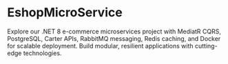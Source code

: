 # EshopMicroService
Explore our .NET 8 e-commerce microservices project with MediatR CQRS, PostgreSQL, Carter APIs, RabbitMQ messaging, Redis caching, and Docker for scalable deployment. Build modular, resilient applications with cutting-edge technologies.
